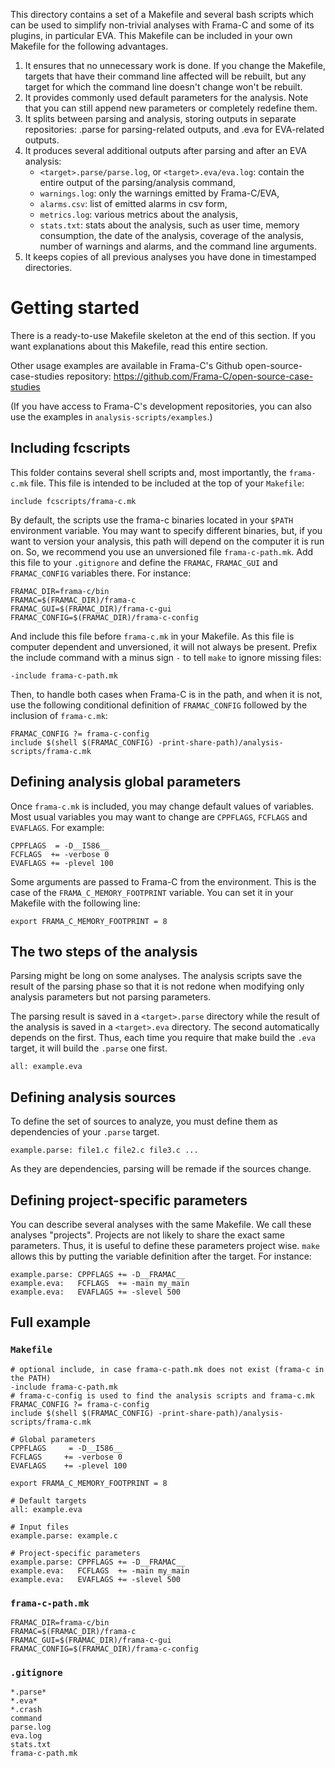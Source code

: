 This directory contains a set of a Makefile and several bash scripts which
can be used to simplify non-trivial analyses with Frama-C and some of its
plugins, in particular EVA.
This Makefile can be included in your own Makefile for the following advantages.

1.  It ensures that no unnecessary work is done. If you change the Makefile,
    targets that have their command line affected will be rebuilt, but any
    target for which the command line doesn't change won't be rebuilt.
2.  It provides commonly used default parameters for the analysis. Note that
    you can still append new parameters or completely redefine them.
3.  It splits between parsing and analysis, storing outputs in separate
    repositories: <target>.parse for parsing-related outputs, and
    <target>.eva for EVA-related outputs.
4.  It produces several additional outputs after parsing and after an EVA
    analysis:
    *   `<target>.parse/parse.log`, or `<target>.eva/eva.log`:
        contain the entire output of the parsing/analysis command,
    *   `warnings.log`: only the warnings emitted by Frama-C/EVA,
    *   `alarms.csv`: list of emitted alarms in csv form,
    *   `metrics.log`: various metrics about the analysis,
    *   `stats.txt`: stats about the analysis, such as user time,
        memory consumption, the date of the analysis, coverage of the analysis,
        number of warnings and alarms, and the command line arguments.
5.  It keeps copies of all previous analyses you have done in timestamped
    directories.


Getting started
===============

There is a ready-to-use Makefile skeleton at the end of this section. If you
want explanations about this Makefile, read this entire section.

Other usage examples are available in Frama-C's Github open-source-case-studies
repository: https://github.com/Frama-C/open-source-case-studies

(If you have access to Frama-C's development repositories, you can also use
the examples in `analysis-scripts/examples`.)

Including fcscripts
-------------------

This folder contains several shell scripts and, most importantly,
the `frama-c.mk` file. This file is intended to be included at the top of your
`Makefile`:

````
include fcscripts/frama-c.mk
````

By default, the scripts use the frama-c binaries located in your `$PATH`
environment variable. You may want to specify different binaries, but, if you
want to version your analysis, this path will depend on the computer it is run
on. So, we recommend you use an unversioned file `frama-c-path.mk`. Add this
file to your `.gitignore` and define the `FRAMAC`, `FRAMAC_GUI` and
`FRAMAC_CONFIG` variables there. For instance:

````
FRAMAC_DIR=frama-c/bin
FRAMAC=$(FRAMAC_DIR)/frama-c
FRAMAC_GUI=$(FRAMAC_DIR)/frama-c-gui
FRAMAC_CONFIG=$(FRAMAC_DIR)/frama-c-config
````

And include this file before `frama-c.mk` in your Makefile. As this file
is computer dependent and unversioned, it will not always be present. Prefix
the include command with a minus sign `-` to tell `make` to ignore missing
files:

````
-include frama-c-path.mk
````

Then, to handle both cases when Frama-C is in the path, and when it is not,
use the following conditional definition of `FRAMAC_CONFIG` followed by the
inclusion of `frama-c.mk`:

```
FRAMAC_CONFIG ?= frama-c-config
include $(shell $(FRAMAC_CONFIG) -print-share-path)/analysis-scripts/frama-c.mk
```


Defining analysis global parameters
-----------------------------------

Once `frama-c.mk` is included, you may change default values of variables.
Most usual variables you may want to change are `CPPFLAGS`, `FCFLAGS`
and `EVAFLAGS`. For example:

````
CPPFLAGS  = -D__I586__
FCFLAGS  += -verbose 0
EVAFLAGS += -plevel 100
````

Some arguments are passed to Frama-C from the environment. This is the
case of the `FRAMA_C_MEMORY_FOOTPRINT` variable. You can set it in your
Makefile with the following line:

````
export FRAMA_C_MEMORY_FOOTPRINT = 8
````

The two steps of the analysis
-----------------------------

Parsing might be long on some analyses. The analysis scripts save the result
of the parsing phase so that it is not redone when modifying only analysis
parameters but not parsing parameters.

The parsing result is saved in a `<target>.parse` directory while the result
of the analysis is saved in a `<target>.eva` directory.
The second automatically depends on the first.
Thus, each time you require that make build the `.eva` target,
it will build the `.parse` one first.

````
all: example.eva
````


Defining analysis sources
-------------------------

To define the set of sources to analyze, you must define them as dependencies
of your `.parse` target.

````
example.parse: file1.c file2.c file3.c ...
````

As they are dependencies, parsing will be remade if the sources change.


Defining project-specific parameters
------------------------------------

You can describe several analyses with the same Makefile. We call these
analyses "projects". Projects are not likely to share the exact same
parameters. Thus, it is useful to define these parameters project wise.
`make` allows this by putting the variable definition after the target. For
instance:

````
example.parse: CPPFLAGS += -D__FRAMAC__
example.eva:   FCFLAGS  += -main my_main
example.eva:   EVAFLAGS += -slevel 500
````


Full example
------------

### `Makefile`

````
# optional include, in case frama-c-path.mk does not exist (frama-c in the PATH)
-include frama-c-path.mk
# frama-c-config is used to find the analysis scripts and frama-c.mk
FRAMAC_CONFIG ?= frama-c-config
include $(shell $(FRAMAC_CONFIG) -print-share-path)/analysis-scripts/frama-c.mk

# Global parameters
CPPFLAGS     = -D__I586__
FCFLAGS     += -verbose 0
EVAFLAGS    += -plevel 100

export FRAMA_C_MEMORY_FOOTPRINT = 8

# Default targets
all: example.eva

# Input files
example.parse: example.c

# Project-specific parameters
example.parse: CPPFLAGS += -D__FRAMAC__
example.eva:   FCFLAGS  += -main my_main
example.eva:   EVAFLAGS += -slevel 500
````

### `frama-c-path.mk`

````
FRAMAC_DIR=frama-c/bin
FRAMAC=$(FRAMAC_DIR)/frama-c
FRAMAC_GUI=$(FRAMAC_DIR)/frama-c-gui
FRAMAC_CONFIG=$(FRAMAC_DIR)/frama-c-config
````

### `.gitignore`

````
*.parse*
*.eva*
*.crash
command
parse.log
eva.log
stats.txt
frama-c-path.mk
````
